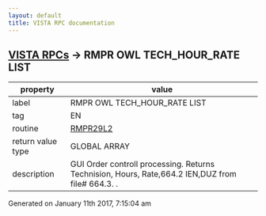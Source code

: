 ```yaml
---
layout: default
title: VISTA RPC documentation
---
```




## [VISTA RPCs](TableOfContent.md) &#8594; RMPR OWL TECH_HOUR_RATE LIST 

 property | value 
--- | --- 
 label | RMPR OWL TECH_HOUR_RATE LIST
 tag | EN
 routine | [RMPR29L2](http://code.osehra.org/dox/Routine_RMPR29L2_source.html)
 return value type | GLOBAL ARRAY
 description | GUI Order controll processing.  Returns Technision, Hours, Rate,664.2 IEN,DUZ from file# 664.3. .




 Generated on January 11th 2017, 7:15:04 am
